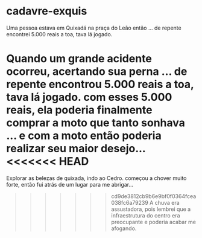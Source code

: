 # cadavre-exquis
Uma pessoa estava em Quixadá na praça do Leão então ...
de repente encontrei 5.000 reais a toa, tava lá jogado.

Quando um grande acidente ocorreu, acertando sua perna ...
de repente encontrou 5.000 reais a toa, tava lá jogado.
com esses 5.000 reais, ela poderia finalmente comprar a moto que tanto sonhava ...
e com a moto então poderia realizar seu maior desejo...
<<<<<<< HEAD
=======
Explorar as belezas de quixada, indo ao Cedro.
começou a chover muito forte, então fui atrás de um lugar para me abrigar...
>>>>>>> cd9de3812cb9b6e9bf0f0364fcea038fc6a79239
A chuva era assustadora, pois lembrei que a infraestrutura do centro era preocupante e poderia acabar me afogando.